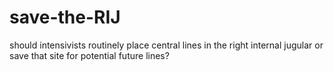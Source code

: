 # save-the-RIJ
should intensivists routinely place central lines in the right internal jugular or save that site for potential future lines?
